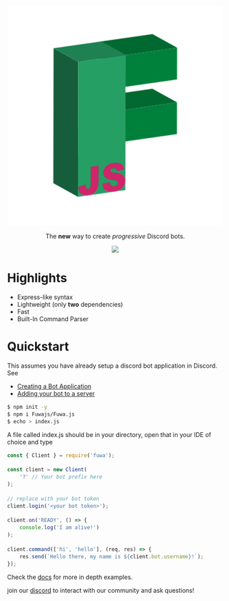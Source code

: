 <div align="center">
    <img src="https://github.com/Fuwajs/Fuwa.js/raw/main/misc/Logo.svg" width="512" height="512">
    <p>The <b>new</b> way to create <em>progressive</em> Discord bots.</p>
    <p>
        <a href="https://discord.gg/FGn4T9eUp5">
            <img src="https://img.shields.io/discord/788135963528134656?color=7289da&logo=discord&logoColor=white"/>
        </a>
    </p>
</div>

# Highlights
- Express-like syntax
- Lightweight (only **two** dependencies)
- Fast
- Built-In Command Parser

# Quickstart
This assumes you have already setup a discord bot application in Discord. See
- [Creating a Bot Application](https://discordjs.guide/preparations/setting-up-a-bot-application.html)
- [Adding your bot to a server](https://discordjs.guide/preparations/adding-your-bot-to-servers.html#bot-invite-links)

```bash
$ npm init -y
$ npm i Fuwajs/Fuwa.js
$ echo > index.js
```
A file called index.js should be in your directory, open that in your IDE of choice and type
```js
const { Client } = require('fuwa');

const client = new Client(
    '?' // Your bot prefix here
);

// replace with your bot token
client.login('<your bot token>');

client.on('READY', () => {
    console.log('I am alive!')
);

client.command(['hi', 'hello'], (req, res) => { 
    res.send(`Hello there, my name is ${client.bot.username}!`); 
});

```
Check the [docs](https://Fuwajs.github.io/index.html) for more in depth examples.

join our [discord](https://discord.gg/FGn4T9eUp5) to interact with our community and ask questions!
